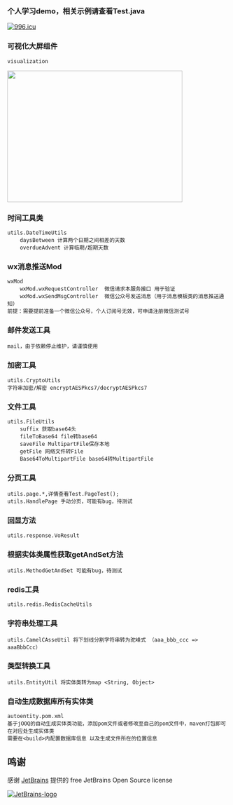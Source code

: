 ### 个人学习demo，相关示例请查看Test.java

[![996.icu](https://img.shields.io/badge/link-996.icu-red.svg)](https://996.icu)

### 可视化大屏组件
    visualization

<img src=https://p9-juejin.byteimg.com/tos-cn-i-k3u1fbpfcp/aaf0bc4ca40f44f4a2054f4e8d5260b7~tplv-k3u1fbpfcp-watermark.image width=400 height=300 />

### 时间工具类
    utils.DateTimeUtils
        daysBetween 计算两个日期之间相差的天数
        overdueAdvent 计算临期/超期天数

### wx消息推送Mod
    wxMod
        wxMod.wxRequestController  微信请求本服务接口 用于验证
        wxMod.wxSendMsgController  微信公众号发送消息（用于消息模板类的消息推送通知）
    前提：需要提前准备一个微信公众号，个人订阅号无效，可申请注册微信测试号

### 邮件发送工具
    mail，由于依赖停止维护，请谨慎使用

### 加密工具
    utils.CryptoUtils
    字符串加密/解密 encryptAESPkcs7/decryptAESPkcs7

### 文件工具
    utils.FileUtils 
        suffix 获取base64头
        fileToBase64 file转base64
        saveFile MultipartFile保存本地
        getFile 网络文件转File
        Base64ToMultipartFile base64转MultipartFile

### 分页工具
    utils.page.*,详情查看Test.PageTest();
    utils.HandlePage 手动分页，可能有bug，待测试

### 回显方法
    utils.response.VoResult

### 根据实体类属性获取getAndSet方法
    utils.MethodGetAndSet 可能有bug，待测试

### redis工具
    utils.redis.RedisCacheUtils

### 字符串处理工具
    utils.CamelCAsseUtil 将下划线分割字符串转为驼峰式 （aaa_bbb_ccc => aaaBbbCcc）
    
### 类型转换工具
    utils.EntityUtil 将实体类转为map <String, Object>

### 自动生成数据库所有实体类
    autoentity.pom.xml
    基于jOOQ的自动生成实体类功能，添加pom文件或者修改至自己的pom文件中，maven打包即可在对应处生成实体类
    需要在<build>内配置数据库信息 以及生成文件所在的位置信息 

## 鸣谢

感谢 [JetBrains](https://www.jetbrains.com/?from=real-url) 提供的 free JetBrains Open Source license

[![JetBrains-logo](https://i.loli.net/2020/10/03/E4h5FZmSfnGIgap.png)](https://www.jetbrains.com/?from=real-url)